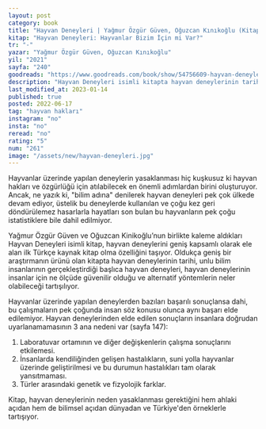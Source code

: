 ```yaml
---
layout: post
category: book
title: "Hayvan Deneyleri | Yağmur Özgür Güven, Oğuzcan Kınıkoğlu (Kitap)"
kitap: "Hayvan Deneyleri: Hayvanlar Bizim İçin mi Var?"
tr: "-"
yazar: "Yağmur Özgür Güven, Oğuzcan Kınıkoğlu"
yil: "2021"
sayfa: "240"
goodreads: "https://www.goodreads.com/book/show/54756609-hayvan-deneyleri"
description: "Hayvan Deneyleri isimli kitapta hayvan deneylerinin tarihi, unlu bilim insanlarının gerçekleştirdiği başlıca hayvan deneyleri, hayvan deneylerinin insanlar için ne ölçüde güvenilir olduğu ve alternatif yöntemlerin neler olabileceği tartışılıyor."
last_modified_at: 2023-01-14
published: true
posted: 2022-06-17
tag: "hayvan hakları"
instagram: "no"
insta: "no"
reread: "no"
rating: "5"
num: "261"
image: "/assets/new/hayvan-deneyleri.jpg"
---
```


Hayvanlar üzerinde yapılan deneylerin yasaklanması hiç kuşkusuz ki hayvan hakları ve özgürlüğü için atılabilecek en önemli adımlardan birini oluşturuyor. Ancak, ne yazık ki, "bilim adına" denilerek hayvan deneyleri pek çok ülkede devam ediyor, üstelik bu deneylerde kullanılan ve çoğu kez geri döndürülemez hasarlarla hayatları son bulan bu hayvanların pek çoğu istatistiklere bile dahil edilmiyor.  

Yağmur Özgür Güven ve Oğuzcan Kinikoğlu’nun birlikte kaleme aldıkları Hayvan Deneyleri isimli kitap, hayvan deneylerini geniş kapsamlı olarak ele alan ilk Türkçe kaynak kitap olma özelliğini taşıyor. Oldukça geniş bir araştırmanın ürünü olan kitapta hayvan deneylerinin tarihi, unlu bilim insanlarının gerçekleştirdiği başlıca hayvan deneyleri, hayvan deneylerinin insanlar için ne ölçüde güvenilir olduğu ve alternatif yöntemlerin neler olabileceği tartışılıyor. 

Hayvanlar üzerinde yapılan deneylerden bazıları başarılı sonuçlansa dahi, bu çalışmaların pek çoğunda insan söz konusu olunca aynı başarı elde edilemiyor. Hayvan deneylerinden elde edilen sonuçların insanlara doğrudan uyarlanamamasının 3 ana nedeni var (sayfa 147):
 
1. Laboratuvar ortamının ve diğer değişkenlerin çalışma sonuçlarını etkilemesi.
2. İnsanlarda kendiliğinden gelişen hastalıkların, suni yolla hayvanlar üzerinde geliştirilmesi ve bu durumun hastalıkları tam olarak yansıtmaması.
3. Türler arasındaki genetik ve fizyolojik farklar.

Kitap, hayvan deneylerinin neden yasaklanması gerektiğini hem ahlaki açıdan hem de bilimsel açıdan dünyadan ve Türkiye'den örneklerle tartışıyor.
